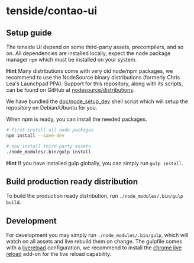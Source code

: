 tenside/contao-ui
=================

Setup guide
-----------

The tenside UI depend on some third-party assets, precompilers, and so on. All dependencies are installed locally,
expect the node package manager `npm` which must be installed on your system.

**Hint** Many distributions come with very old node/npm packages, we recommend to use the NodeSource binary
distributions (formerly Chris Lea's Launchpad PPA).
Support for this repository, along with its scripts, can be found on
GitHub at [nodesource/distributions](https://github.com/nodesource/distributions).

We have bundled the [doc/node_setup_dev](doc/node_setup_dev) shell script which will setup the repository on
Debian/Ubuntu for you.

When npm is ready, you can install the needed packages.

```bash
# first install all node packages
npm install --save-dev

# now install third-party assets
./node_modules/.bin/gulp install
```

**Hint** If you have installed gulp globally, you can simply run `gulp install`.

Build production ready distribution
-----------------------------------

To build the production ready distribution, run `./node_modules/.bin/gulp build`.

Development
-----------

For development you may simply run `./node_modules/.bin/gulp`, which will watch on all assets and live rebuild them on
change. The gulpfile comes with a [livereload](https://github.com/vohof/gulp-livereload) configuration,
we recommend to install the
[chrome live reload](https://chrome.google.com/webstore/detail/livereload/jnihajbhpnppcggbcgedagnkighmdlei/related)
add-on for the live reload capability.
